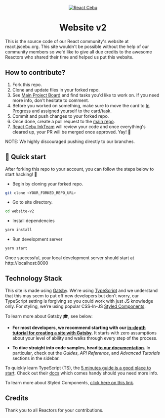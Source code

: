 <p align="center">
  <a href="https://react.jscebu.org">
    <img alt="React Cebu" src="https://res.cloudinary.com/dorelljames/image/upload/v1598156765/logo_lmgjau.png"  />
  </a>
</p>
<h1 align="center">
  Website v2
</h1>

This is the source code of our React community's website at react.jscebu.org. This site wouldn't be possible without the help of our community members so we'd like to give all due credits to the awesome Reactors who shared their time and helped us put this website.

## How to contribute?

1. Fork this repo.
2. Clone and update files in your forked repo.
3. See [Main Project Board](https://github.com/reactcebu/website-v2/projects/1) and find tasks you'd like to work on. If you need more info, don't hesitate to comment.
4. Before you worked on something, make sure to move the card to [In Progress](https://github.com/reactcebu/website-v2/projects/1#column-10071030) and assigned yourself to the card/task.
5. Commit and push changes to your forked repo.
6. Once done, create a pull request to the [main repo](https://github.com/reactcebu/website-v2/).
7. [React Cebu InkTeam](https://github.com/orgs/reactcebu/teams/inkteam) will review your code and once everything's cleared up, your PR will be merged once approved. Yay! 🦄

NOTE: We highly discouraged pushing directly to our branches.

## 🚀 Quick start

After forking this repo to your account, you can follow the steps below to start hacking! 💪

- Begin by cloning your forked repo.

```bash
git clone <YOUR_FORKED_REPO_URL>
```

- Go to site directory.

```bash
cd website-v2
```

- Install dependencies

```bash
yarn install
```

- Run development server

```bash
yarn start
```

Once successful, your local development server should start at http://localhost:8000

## Technology Stack

This site is made using [Gatsby](https://www.gatsbyjs.org/). We're using [TypeScript](https://www.typescriptlang.org/) and we understand that this may seem to put off new developers but don't worry, our TypeScript setting is forgiving so you could work with just JS knowledge only. For styling, we're using popular CSS-In-JS [Styled Components](https://styled-components.com/).

To learn more about Gatsby 🎓, see below:

- **For most developers, we recommend starting with our [in-depth tutorial for creating a site with Gatsby](https://www.gatsbyjs.org/tutorial/).** It starts with zero assumptions about your level of ability and walks through every step of the process.

- **To dive straight into code samples, head [to our documentation](https://www.gatsbyjs.org/docs/).** In particular, check out the _Guides_, _API Reference_, and _Advanced Tutorials_ sections in the sidebar.

To quickly learn TypeScript (TS), the [5 minutes guide is a good place to start](https://www.typescriptlang.org/docs/handbook/typescript-in-5-minutes.html). Check out their [docs](https://www.typescriptlang.org/docs/home.html) which comes handy should you need more info.

To learn more about Styled Components, [click here on this link](https://styled-components.com/).

## Credits

Thank you to all Reactors for your contributions.
